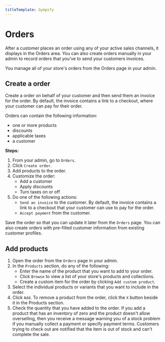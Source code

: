 ```yaml
---
titleTemplate: Gympify
---
```


#   Orders
After a customer places an order using any of your active sales channels, it displays in the Orders area. You can also create orders manually in your admin to record orders that you've to send your customers invoices.

You manage all of your store's orders from the Orders page in your admin.

## Create a order
Create a order on behalf of your customer and then send them an invoice for the order. By default, the invoice contains a link to a checkout, where your customer can pay for their order.

Orders can contain the following information:

-   one or more products
-   discounts
-   applicable taxes
-   a customer

**Steps:**

1. From your admin, go to `Orders`.
2. Click `Create order`. 
3. Add products to the order.
4. Customize the order:
    -   Add a customer
    -   Apply discounts
    -   Turn taxes on or off
5. Do one of the following actions:
   -   `Send an invoice` to the customer. By default, the invoice contains a link to a checkout that your customer can use to pay for the order.
   -   `Accept payment` from the customer.

Save the order so that you can update it later from the `Orders` page.
You can also create orders with pre-filled customer information from existing customer profiles.

## Add products

1. Open the order from the `Orders` page in your admin.
2. In the `Products` section, do any of the following:
    -   Enter the name of the product that you want to add to your order.
    -   Click `Browse` to view a list of your store's products and collections.
    -   Create a custom item for the order by clicking `Add custom product`.
3. Select the individual products or variants that you want to include in the order.
4. Click `Add`. To remove a product from the order, click the `X` button beside it in the Products section.
5. Check the quantity that you have added to the order. If you add a product that has an inventory of zero and the product doesn't allow overselling, then you receive a message warning you of a stock problem if you manually collect a payment or specify payment terms. Customers trying to check out are notified that the item is out of stock and can't complete the sale.